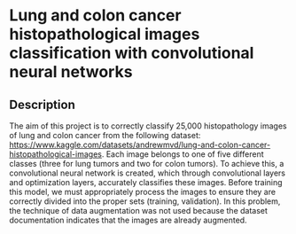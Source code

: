 # Lung and colon cancer histopathological images classification with convolutional neural networks

## Description

The aim of this project is to correctly classify 25,000 histopathology images of lung and colon cancer from the following dataset: https://www.kaggle.com/datasets/andrewmvd/lung-and-colon-cancer-histopathological-images. Each image belongs to one of five different classes (three for lung tumors and two for colon tumors). To achieve this, a convolutional neural network is created, which through convolutional layers and optimization layers, accurately classifies these images. Before training this model, we must appropriately process the images to ensure they are correctly divided into the proper sets (training, validation). In this problem, the technique of data augmentation was not used because the dataset documentation indicates that the images are already augmented.
